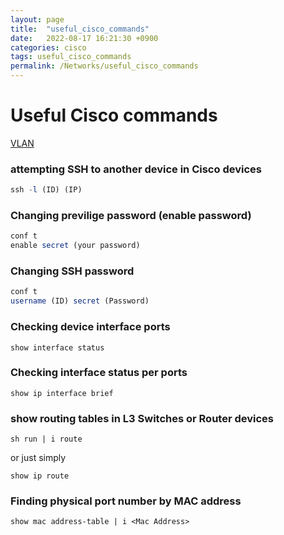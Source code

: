 ```yaml
---
layout: page
title:  "useful_cisco_commands"
date:   2022-08-17 16:21:30 +0900
categories: cisco
tags: useful_cisco_commands
permalink: /Networks/useful_cisco_commands
---
```


# Useful Cisco commands

[VLAN](/Networks/useful_cisco_commands/vlan)

### attempting SSH to another device in Cisco devices

```jsx
ssh -l (ID) (IP)
```

### Changing previlige password (enable password)

```jsx
conf t
enable secret (your password)
```

### Changing SSH password

```jsx
conf t
username (ID) secret (Password)
```

### Checking device interface ports

```
show interface status
```

### Checking interface status per ports

```
show ip interface brief
```

### show routing tables in L3 Switches or Router devices

```
sh run | i route
```

or just simply

```
show ip route
```

### Finding physical port number by MAC address

```
show mac address-table | i <Mac Address>
```